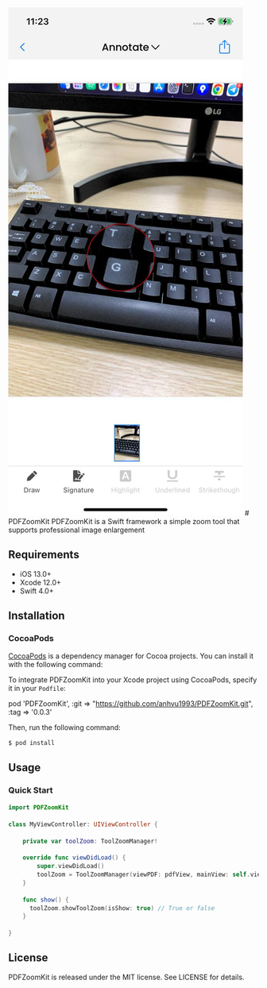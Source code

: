 <img src="https://github.com/anhvu1993/PDFZoomKit/blob/main/PDFZoomKit/Resource/ScreenShot.jpeg" alt="" />
# PDFZoomKit
PDFZoomKit is a Swift framework a simple zoom tool that supports professional image enlargement

## Requirements

- iOS 13.0+
- Xcode 12.0+
- Swift 4.0+

## Installation

### CocoaPods
[CocoaPods](http://cocoapods.org) is a dependency manager for Cocoa projects. You can install it with the following command:

To integrate PDFZoomKit into your Xcode project using CocoaPods, specify it in your `Podfile`:

pod 'PDFZoomKit', :git => "https://github.com/anhvu1993/PDFZoomKit.git", :tag => '0.0.3'

Then, run the following command:

```bash
$ pod install
```

## Usage

### Quick Start

```swift
import PDFZoomKit

class MyViewController: UIViewController {

    private var toolZoom: ToolZoomManager!

    override func viewDidLoad() {
        super.viewDidLoad()
        toolZoom = ToolZoomManager(viewPDF: pdfView, mainView: self.view, strokeColor: UIColor.red.cgColor)
    }
    
    func show() {
      toolZoom.showToolZoom(isShow: true) // True or false
    }

}
```
## License

PDFZoomKit is released under the MIT license. See LICENSE for details.
